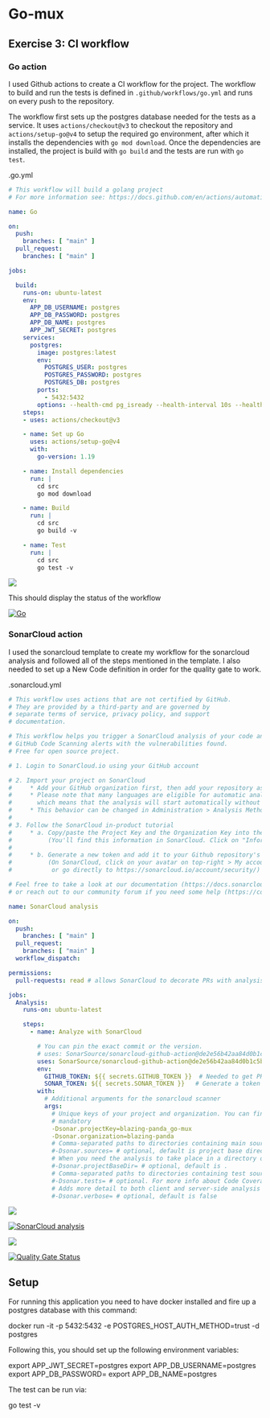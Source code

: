 # Go-mux

## Exercise 3: CI workflow

### Go action

I used Github actions to create a CI workflow for the project.
The workflow to build and run the tests is defined in `.github/workflows/go.yml` and runs on every push to the repository.

The workflow first sets up the postgres database needed for the tests as a service.
It uses `actions/checkout@v3` to checkout the repository and `actions/setup-go@v4` to setup the required go environment, after which it installs the dependencies with `go mod download`. Once the dependencies are installed, the project is build with `go build` and the tests are run with `go test`.

.go.yml
```yaml
# This workflow will build a golang project
# For more information see: https://docs.github.com/en/actions/automating-builds-and-tests/building-and-testing-go

name: Go

on:
  push:
    branches: [ "main" ]
  pull_request:
    branches: [ "main" ]

jobs:

  build:
    runs-on: ubuntu-latest
    env:
      APP_DB_USERNAME: postgres
      APP_DB_PASSWORD: postgres
      APP_DB_NAME: postgres
      APP_JWT_SECRET: postgres
    services:
      postgres:
        image: postgres:latest
        env:
          POSTGRES_USER: postgres
          POSTGRES_PASSWORD: postgres
          POSTGRES_DB: postgres
        ports:
          - 5432:5432
        options: --health-cmd pg_isready --health-interval 10s --health-timeout 5s --health-retries 3
    steps:
    - uses: actions/checkout@v3

    - name: Set up Go
      uses: actions/setup-go@v4
      with:
        go-version: 1.19

    - name: Install dependencies
      run: |
        cd src
        go mod download

    - name: Build
      run: |
        cd src
        go build -v

    - name: Test
      run: |
        cd src
        go test -v
```

![](doc/images/image-2023-04-22-18-14-40-479.png)

This should display the status of the workflow

[![Go](https://github.com/blazing-panda/go-mux/actions/workflows/go.yml/badge.svg)](https://github.com/blazing-panda/go-mux/actions/workflows/go.yml)

### SonarCloud action

I used the sonarcloud template to create my workflow for the sonarcloud analysis and followed all of the steps mentioned in the template. I also needed to set up a New Code definition in order for the quality gate to work.

.sonarcloud.yml
```yaml
# This workflow uses actions that are not certified by GitHub.
# They are provided by a third-party and are governed by
# separate terms of service, privacy policy, and support
# documentation.

# This workflow helps you trigger a SonarCloud analysis of your code and populates
# GitHub Code Scanning alerts with the vulnerabilities found.
# Free for open source project.

# 1. Login to SonarCloud.io using your GitHub account

# 2. Import your project on SonarCloud
#     * Add your GitHub organization first, then add your repository as a new project.
#     * Please note that many languages are eligible for automatic analysis,
#       which means that the analysis will start automatically without the need to set up GitHub Actions.
#     * This behavior can be changed in Administration > Analysis Method.
#
# 3. Follow the SonarCloud in-product tutorial
#     * a. Copy/paste the Project Key and the Organization Key into the args parameter below
#          (You'll find this information in SonarCloud. Click on "Information" at the bottom left)
#
#     * b. Generate a new token and add it to your Github repository's secrets using the name SONAR_TOKEN
#          (On SonarCloud, click on your avatar on top-right > My account > Security
#           or go directly to https://sonarcloud.io/account/security/)

# Feel free to take a look at our documentation (https://docs.sonarcloud.io/getting-started/github/)
# or reach out to our community forum if you need some help (https://community.sonarsource.com/c/help/sc/9)

name: SonarCloud analysis

on:
  push:
    branches: [ "main" ]
  pull_request:
    branches: [ "main" ]
  workflow_dispatch:

permissions:
  pull-requests: read # allows SonarCloud to decorate PRs with analysis results

jobs:
  Analysis:
    runs-on: ubuntu-latest

    steps:
      - name: Analyze with SonarCloud

        # You can pin the exact commit or the version.
        # uses: SonarSource/sonarcloud-github-action@de2e56b42aa84d0b1c5b622644ac17e505c9a049
        uses: SonarSource/sonarcloud-github-action@de2e56b42aa84d0b1c5b622644ac17e505c9a049
        env:
          GITHUB_TOKEN: ${{ secrets.GITHUB_TOKEN }}  # Needed to get PR information
          SONAR_TOKEN: ${{ secrets.SONAR_TOKEN }}   # Generate a token on Sonarcloud.io, add it to the secrets of this repo with the name SONAR_TOKEN (Settings > Secrets > Actions > add new repository secret)
        with:
          # Additional arguments for the sonarcloud scanner
          args:
            # Unique keys of your project and organization. You can find them in SonarCloud > Information (bottom-left menu)
            # mandatory
            -Dsonar.projectKey=blazing-panda_go-mux
            -Dsonar.organization=blazing-panda
            # Comma-separated paths to directories containing main source files.
            #-Dsonar.sources= # optional, default is project base directory
            # When you need the analysis to take place in a directory other than the one from which it was launched
            #-Dsonar.projectBaseDir= # optional, default is .
            # Comma-separated paths to directories containing test source files.
            #-Dsonar.tests= # optional. For more info about Code Coverage, please refer to https://docs.sonarcloud.io/enriching/test-coverage/overview/
            # Adds more detail to both client and server-side analysis logs, activating DEBUG mode for the scanner, and adding client-side environment variables and system properties to the server-side log of analysis report processing.
            #-Dsonar.verbose= # optional, default is false
```

![](doc/images/sonarcloud-action.png)

[![SonarCloud analysis](https://github.com/blazing-panda/go-mux/actions/workflows/sonarcloud.yml/badge.svg)](https://github.com/blazing-panda/go-mux/actions/workflows/sonarcloud.yml)

![](doc/images/sonarcloud.png)

[![Quality Gate Status](https://sonarcloud.io/api/project_badges/measure?project=blazing-panda_go-mux&metric=alert_status)](https://sonarcloud.io/summary/new_code?id=blazing-panda_go-mux)


## Setup

For running this application you need to have docker installed and fire up a postgres database with this command:

 docker run -it -p 5432:5432 -e POSTGRES_HOST_AUTH_METHOD=trust -d postgres

Following this, you should set up the following environment variables:

 export APP_JWT_SECRET=postgres
 export APP_DB_USERNAME=postgres
 export APP_DB_PASSWORD=
 export APP_DB_NAME=postgres

The test can be run via:

 go test -v

